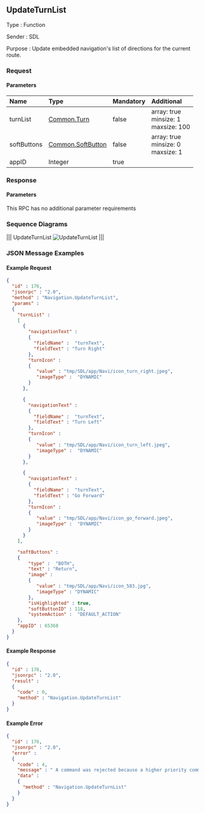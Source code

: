 ## UpdateTurnList

Type
: Function

Sender
: SDL

Purpose
: Update embedded navigation's list of directions for the current route.

### Request

#### Parameters

|Name|Type|Mandatory|Additional|
|:---|:---|:--------|:---------|
|turnList|[Common.Turn](../../common/structs/#turn)|false|array: true<br>minsize: 1<br>maxsize: 100|
|softButtons|[Common.SoftButton](../../common/structs/#softbutton)|false|array: true<br>minsize: 0<br>maxsize: 1|
|appID|Integer|true||

### Response

#### Parameters

This RPC has no additional parameter requirements

### Sequence Diagrams

|||
UpdateTurnList
![UpdateTurnList](./assets/UpdateTurnList.jpg)
|||

### JSON Message Examples

#### Example Request

```json
{
  "id" : 176,
  "jsonrpc" : "2.0",
  "method" : "Navigation.UpdateTurnList",
  "params" :
  {
    "turnList" :
    [
      {
        "navigationText" :  
        {
          "fieldName" :  "turnText",
          "fieldText" : "Turn Right"
        },
        "turnIcon" :
        {
           "value" : "tmp/SDL/app/Navi/icon_turn_right.jpeg",
           "imageType" :  "DYNAMIC"
        }
      },

      {
        "navigationText" :  
        {
          "fieldName" :  "turnText",
          "fieldText" : "Turn Left"
        },
        "turnIcon" :
        {
           "value" : "tmp/SDL/app/Navi/icon_turn_left.jpeg",
           "imageType" :  "DYNAMIC"
        }
      },

      {
        "navigationText" :  
        {
          "fieldName" :  "turnText",
          "fieldText" : "Go Forward"
        },
        "turnIcon" :
        {
           "value" : "tmp/SDL/app/Navi/icon_go_forward.jpeg",
           "imageType" :  "DYNAMIC"
        }
      }
    ],

    "softButtons" :
    {
        "type" :  "BOTH",
        "text" : "Return",
        "image" :
        {
           "value" : "tmp/SDL/app/Navi/icon_583.jpg",
           "imageType" : "DYNAMIC"
        },
        "isHighlighted" : true,
        "softButtonID" : 118,
        "systemAction" :  "DEFAULT_ACTION"
    },
    "appID" : 65368
  }
}
```

#### Example Response

```json
{
  "id" : 176,
  "jsonrpc" : "2.0",
  "result" :
  {
    "code" : 0,
    "method" : "Navigation.UpdateTurnList"
  }
}
```

#### Example Error

```json
{
  "id" : 176,
  "jsonrpc" : "2.0",
  "error" :
  {
    "code" : 4,
    "message" : " A command was rejected because a higher priority command is requested",
    "data" :
    {
      "method" : "Navigation.UpdateTurnList"
    }
  }
}
```
